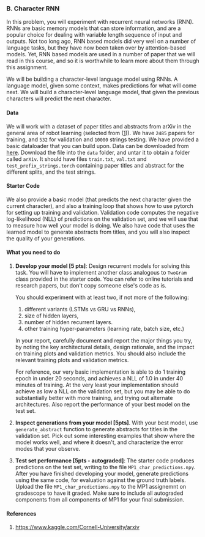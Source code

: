 ### B. Character RNN

In this problem, you will experiment with recurrent neural networks (RNN). RNNs
are basic memory models that can store information, and are a popular choice
for dealing with variable length sequence of input and outputs. Not too long
ago, RNN based models did very well on a number of language tasks, but they
have now been taken over by attention-based models. Yet, RNN based models are
used in a number of paper that we will read in this course, and so it is
worthwhile to learn more about them through this assignment.

We will be building a character-level language model using RNNs. A language
model, given some context, makes predictions for what will come next. We will
build a character-level language model, that given the previous characters will
predict the next character.

#### Data
We will work with a dataset of paper titles and abstracts from arXiv in the
general area of robot learning (selected from ([1](#references))). We have
`2485` papers for training, and `532` for validation and `10000` strings
testing. We have provided a basic dataloader that you can build upon.  Data can
be downloaded from
[here](https://saurabhg.web.illinois.edu/teaching/ece598sg/fa2022/mps/mp1/arXiv.zip).
Download the file into the `data` folder, and untar it to obtain a folder
called `arXiv`. It should have files `train.txt`, `val.txt` and
`test_prefix_strings.torch` containing paper titles and abstract for the
different splits, and the test strings.

#### Starter Code
We also provide a basic model (that predicts the next character given the
current character), and also a training loop that shows how to use pytorch for
setting up training and validation. Validation code computes the negative
log-likelihood (NLL) of predictions on the validation set, and we will use that
to measure how well your model is doing. We also have code that uses the
learned model to generate abstracts from titles, and you will also inspect the
quality of your generations. 

#### What you need to do
1. **Develop your model [5 pts]**: Design recurrent models for solving this
   task. You will have to implement another class analogous to `TwoGram` class
   provided in the starter code. You can refer to online tutorials and research
   papers, but don't copy someone else's code as is.
   
   You should experiment with at least two, if not more of the following:
   1. different variants (LSTMs vs GRU vs RNNs), 
   2. size of hidden layers, 
   3. number of hidden recurrent layers. 
   4. other training hyper-parameters (learning rate, batch size, etc.)
   
   In your report, carefully document and report the major things you try, by
   noting the key architectural details, design rationale, and the impact on
   training plots and validation metrics.  You should also include the relevant
   training plots and validation metrics.
   
   For reference, our very basic implementation is able to do 1 training epoch
   in under 20 seconds, and achieves a NLL of 1.0 in under 40 minutes of
   training. At the very least your implementation should achieve as low 
   a NLL on the validation set, but you may be able to do substantially
   better with more training, and trying out alternate architectures. Also
   report the performance of your best model on the test set.

3. **Inspect generations from your model [5pts]**. With your best model, use
`generate_abstract` function to generate abstracts for titles in the validation set.
Pick out some interesting examples that show where the model works well, and
where it doesn't, and characterize the error modes that your observe. 

2. **Test set performance [5pts - autograded]**: 
The starter code produces predictions on the test set, writing to the file
`MP1_char_predictions.npy`. After you have finished developing your model,
generate predictions using the same code, for evaluation against the ground
truth labels.  Upload the file `MP1_char_predictions.npy` to the MP1 assignemnt
on gradescope to have it graded. Make sure to include all autograded components
from all components of MP1 for your final submission.

#### References
1. https://www.kaggle.com/Cornell-University/arxiv
